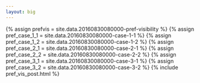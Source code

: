 ```yaml
---
layout: big
---
```

{% assign prefvis = site.data.20160830080000-pref-visibility %}
{% assign pref_case_1_1 = site.data.20160830080000-case-1-1 %}
{% assign pref_case_1_2 = site.data.20160830080000-case-1-2 %}
{% assign pref_case_2_1 = site.data.20160830080000-case-2-1 %}
{% assign pref_case_2_2 = site.data.20160830080000-case-2-2 %}
{% assign pref_case_3_1 = site.data.20160830080000-case-3-1 %}
{% assign pref_case_3_2 = site.data.20160830080000-case-3-2 %}
{% include pref_vis_post.html %}
